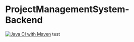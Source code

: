# ProjectManagementSystem-Backend

[![Java CI with Maven](https://github.com/Vishwajeetdeulkar/ProjectManagementSystem-Backend/actions/workflows/main.yml/badge.svg)](https://github.com/Vishwajeetdeulkar/ProjectManagementSystem-Backend/actions/workflows/main.yml)
test
